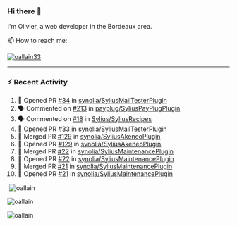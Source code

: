 ### Hi there 👋

I'm Olivier, a web developer in the Bordeaux area.

📫 How to reach me:

<p> <a href="https://twitter.com/oallain33" target="blank"><img src="https://img.shields.io/twitter/follow/oallain33?logo=twitter&style=for-the-badge" alt="oallain33" /></a> </p>

---

### :zap: Recent Activity

<!--START_SECTION:activity-->
1. 💪 Opened PR [#34](https://github.com/synolia/SyliusMailTesterPlugin/pull/34) in [synolia/SyliusMailTesterPlugin](https://github.com/synolia/SyliusMailTesterPlugin)
2. 🗣 Commented on [#213](https://github.com/payplug/SyliusPayPlugPlugin/issues/213) in [payplug/SyliusPayPlugPlugin](https://github.com/payplug/SyliusPayPlugPlugin)
3. 🗣 Commented on [#18](https://github.com/Sylius/SyliusRecipes/issues/18) in [Sylius/SyliusRecipes](https://github.com/Sylius/SyliusRecipes)
4. 💪 Opened PR [#33](https://github.com/synolia/SyliusMailTesterPlugin/pull/33) in [synolia/SyliusMailTesterPlugin](https://github.com/synolia/SyliusMailTesterPlugin)
5. 🎉 Merged PR [#129](https://github.com/synolia/SyliusAkeneoPlugin/pull/129) in [synolia/SyliusAkeneoPlugin](https://github.com/synolia/SyliusAkeneoPlugin)
6. 💪 Opened PR [#129](https://github.com/synolia/SyliusAkeneoPlugin/pull/129) in [synolia/SyliusAkeneoPlugin](https://github.com/synolia/SyliusAkeneoPlugin)
7. 🎉 Merged PR [#22](https://github.com/synolia/SyliusMaintenancePlugin/pull/22) in [synolia/SyliusMaintenancePlugin](https://github.com/synolia/SyliusMaintenancePlugin)
8. 💪 Opened PR [#22](https://github.com/synolia/SyliusMaintenancePlugin/pull/22) in [synolia/SyliusMaintenancePlugin](https://github.com/synolia/SyliusMaintenancePlugin)
9. 🎉 Merged PR [#21](https://github.com/synolia/SyliusMaintenancePlugin/pull/21) in [synolia/SyliusMaintenancePlugin](https://github.com/synolia/SyliusMaintenancePlugin)
10. 💪 Opened PR [#21](https://github.com/synolia/SyliusMaintenancePlugin/pull/21) in [synolia/SyliusMaintenancePlugin](https://github.com/synolia/SyliusMaintenancePlugin)
<!--END_SECTION:activity-->

<p>&nbsp;<img align="center" src="https://github-readme-stats.vercel.app/api?username=oallain&show_icons=true&locale=en" alt="oallain" /></p>

<p><img align="center" src="https://github-readme-streak-stats.herokuapp.com/?user=oallain&" alt="oallain" /></p>

<p><img src="https://github-readme-stats.vercel.app/api/top-langs?username=oallain&show_icons=true&locale=en&layout=compact" alt="oallain" /></p>
